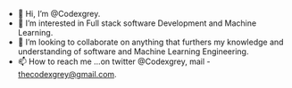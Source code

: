 - 👋 Hi, I’m @Codexgrey.
- 👀 I’m interested in Full stack software Development and Machine Learning.
- 💞️ I’m looking to collaborate on anything that furthers my knowledge and understanding of software and Machine Learning Engineering.
- 📫 How to reach me ...on twitter @Codexgrey, mail - thecodexgrey@gmail.com.

<!---
Codexgrey/Codexgrey is a ✨ special ✨ repository because its `README.md` (this file) appears on your GitHub profile.
You can click the Preview link to take a look at your changes.
--->
